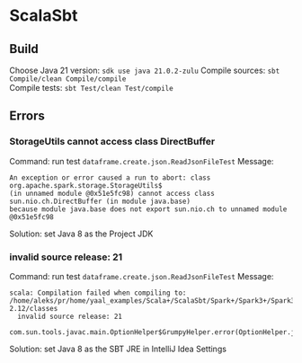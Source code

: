 # ScalaSbt

## Build
Choose Java 21 version: `sdk use java 21.0.2-zulu`
Compile sources: `sbt Compile/clean Compile/compile`  
Compile tests: `sbt Test/clean Test/compile`

## Errors
### StorageUtils cannot access class DirectBuffer
Command: run test `dataframe.create.json.ReadJsonFileTest`
Message:
```
An exception or error caused a run to abort: class org.apache.spark.storage.StorageUtils$ 
(in unnamed module @0x51e5fc98) cannot access class sun.nio.ch.DirectBuffer (in module java.base) 
because module java.base does not export sun.nio.ch to unnamed module @0x51e5fc98
```
Solution: set Java 8 as the Project JDK 

###  invalid source release: 21
Command: run test `dataframe.create.json.ReadJsonFileTest`
Message:
```
scala: Compilation failed when compiling to: /home/aleks/pr/home/yaal_examples/Scala+/ScalaSbt/Spark+/Spark3+/Spark3Sql/target/scala-2.12/classes
  invalid source release: 21
  com.sun.tools.javac.main.OptionHelper$GrumpyHelper.error(OptionHelper.java:103)
```
Solution: set Java 8 as the SBT JRE in IntelliJ Idea Settings 
